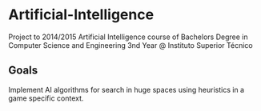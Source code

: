 # Artificial-Intelligence

Project to 2014/2015 Artificial Intelligence course of Bachelors Degree in Computer Science and Engineering 3nd Year @ Instituto Superior Técnico

## Goals

Implement AI algorithms for search in huge spaces using heuristics in a game specific context.
